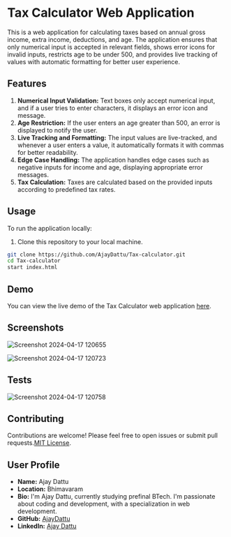 # Tax Calculator Web Application

This is a web application for calculating taxes based on annual gross income, extra income, deductions, and age. The application ensures that only numerical input is accepted in relevant fields, shows error icons for invalid inputs, restricts age to be under 500, and provides live tracking of values with automatic formatting for better user experience.

## Features

1. **Numerical Input Validation:** Text boxes only accept numerical input, and if a user tries to enter characters, it displays an error icon and message.
2. **Age Restriction:** If the user enters an age greater than 500, an error is displayed to notify the user.
3. **Live Tracking and Formatting:** The input values are live-tracked, and whenever a user enters a value, it automatically formats it with commas for better readability.
4. **Edge Case Handling:** The application handles edge cases such as negative inputs for income and age, displaying appropriate error messages.
5. **Tax Calculation:** Taxes are calculated based on the provided inputs according to predefined tax rates.

## Usage

To run the application locally:

1. Clone this repository to your local machine.
```bash
git clone https://github.com/AjayDattu/Tax-calculator.git
cd Tax-calculator
start index.html
```

## Demo

You can view the live demo of the Tax Calculator web application [here](https://tax-application-ajaydattu.netlify.app/).

## Screenshots


![Screenshot 2024-04-17 120655](https://github.com/AjayDattu/Tax-calculator/assets/126608028/3926def0-c894-4988-bd75-06bae147e636)

![Screenshot 2024-04-17 120723](https://github.com/AjayDattu/Tax-calculator/assets/126608028/41162419-8d32-4867-a484-07ab68652819)

## Tests
![Screenshot 2024-04-17 120758](https://github.com/AjayDattu/Tax-calculator/assets/126608028/ed1588eb-ef4c-4ea3-8bcd-ef63eaf9c86e)
## Contributing

Contributions are welcome! Please feel free to open issues or submit pull requests.[MIT License]((https://github.com/AjayDattu)).

## User Profile

- **Name:** Ajay Dattu
- **Location:** Bhimavaram
- **Bio:** I'm Ajay Dattu, currently studying prefinal BTech. I'm passionate about coding and development, with a specialization in web development.
- **GitHub:** [AjayDattu](https://github.com/AjayDattu)
- **LinkedIn:** [Ajay Dattu](https://www.linkedin.com/in/ajaydattu005)


